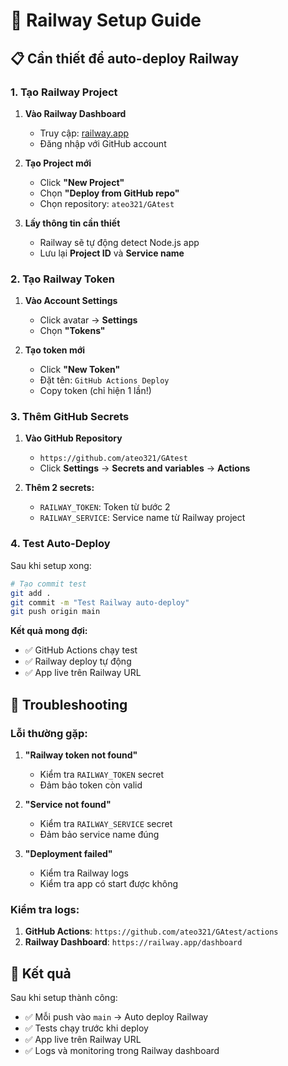 # 🚂 Railway Setup Guide

## 📋 Cần thiết để auto-deploy Railway

### 1. Tạo Railway Project

1. **Vào Railway Dashboard**
   - Truy cập: [railway.app](https://railway.app)
   - Đăng nhập với GitHub account

2. **Tạo Project mới**
   - Click **"New Project"**
   - Chọn **"Deploy from GitHub repo"**
   - Chọn repository: `ateo321/GAtest`

3. **Lấy thông tin cần thiết**
   - Railway sẽ tự động detect Node.js app
   - Lưu lại **Project ID** và **Service name**

### 2. Tạo Railway Token

1. **Vào Account Settings**
   - Click avatar → **Settings**
   - Chọn **"Tokens"**

2. **Tạo token mới**
   - Click **"New Token"**
   - Đặt tên: `GitHub Actions Deploy`
   - Copy token (chỉ hiện 1 lần!)

### 3. Thêm GitHub Secrets

1. **Vào GitHub Repository**
   - `https://github.com/ateo321/GAtest`
   - Click **Settings** → **Secrets and variables** → **Actions**

2. **Thêm 2 secrets:**
   - `RAILWAY_TOKEN`: Token từ bước 2
   - `RAILWAY_SERVICE`: Service name từ Railway project

### 4. Test Auto-Deploy

Sau khi setup xong:

```bash
# Tạo commit test
git add .
git commit -m "Test Railway auto-deploy"
git push origin main
```

**Kết quả mong đợi:**
- ✅ GitHub Actions chạy test
- ✅ Railway deploy tự động
- ✅ App live trên Railway URL

## 🔧 Troubleshooting

### Lỗi thường gặp:

1. **"Railway token not found"**
   - Kiểm tra `RAILWAY_TOKEN` secret
   - Đảm bảo token còn valid

2. **"Service not found"**
   - Kiểm tra `RAILWAY_SERVICE` secret
   - Đảm bảo service name đúng

3. **"Deployment failed"**
   - Kiểm tra Railway logs
   - Kiểm tra app có start được không

### Kiểm tra logs:

1. **GitHub Actions**: `https://github.com/ateo321/GAtest/actions`
2. **Railway Dashboard**: `https://railway.app/dashboard`

## 🎯 Kết quả

Sau khi setup thành công:
- ✅ Mỗi push vào `main` → Auto deploy Railway
- ✅ Tests chạy trước khi deploy
- ✅ App live trên Railway URL
- ✅ Logs và monitoring trong Railway dashboard
